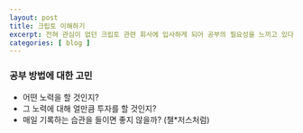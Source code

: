 ```yaml
---
layout: post
title: 크립토 이해하기
excerpt: 전혀 관심이 없던 크립토 관련 회사에 입사하게 되어 공부의 필요성을 느끼고 있다. 어떻게 공부를 해나가야 할까?
categories: [ blog ]
---
```


### 공부 방법에 대한 고민
- 어떤 노력을 할 것인지?
- 그 노력에 대해 얼만큼 투자를 할 것인지?
- 매일 기록하는 습관을 들이면 좋지 않을까? (챌*저스처럼)
